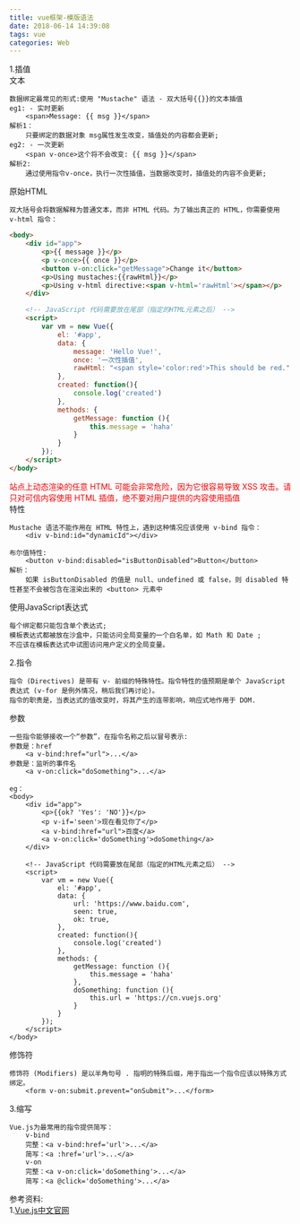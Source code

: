 ```yaml
---
title: vue框架-模版语法
date: 2018-06-14 14:39:08
tags: vue
categories: Web
---
```


1.插值<br>
文本<br>
	
	数据绑定最常见的形式:使用 "Mustache" 语法 - 双大括号{{}}的文本插值
	eg1: - 实时更新
		<span>Message: {{ msg }}</span>
	解析1：
		只要绑定的数据对象 msg属性发生改变，插值处的内容都会更新;
	eg2: - 一次更新
		<span v-once>这个将不会改变: {{ msg }}</span>
	解析2:
		通过使用指令v-once，执行一次性插值，当数据改变时，插值处的内容不会更新;
原始HTML<br>
	
	双大括号会将数据解释为普通文本，而非 HTML 代码。为了输出真正的 HTML，你需要使用 v-html 指令：

```html
<body>
    <div id="app">
        <p>{{ message }}</p>
        <p v-once>{{ once }}</p>
        <button v-on:click="getMessage">Change it</button>
        <p>Using mustaches:{{rawHtml}}</p>
        <p>Using v-html directive:<span v-html='rawHtml'></span></p>
    </div>

    <!-- JavaScript 代码需要放在尾部（指定的HTML元素之后） -->
    <script>
        var vm = new Vue({
            el: '#app',
            data: {
                message: 'Hello Vue!',
                once: '一次性插值',
                rawHtml: "<span style='color:red'>This should be red."
            },
            created: function(){
                console.log('created')
            },
            methods: {
                getMessage: function (){
                    this.message = 'haha'
                }
            }
        });
    </script>
</body>
```
		
<font color=red>站点上动态渲染的任意 HTML 可能会非常危险，因为它很容易导致 XSS 攻击。请只对可信内容使用 HTML 插值，绝不要对用户提供的内容使用插值</font><br>
特性<br>
	
	Mustache 语法不能作用在 HTML 特性上，遇到这种情况应该使用 v-bind 指令：
		<div v-bind:id="dynamicId"></div>
	
	布尔值特性:
		<button v-bind:disabled="isButtonDisabled">Button</button>
	解析：
		如果 isButtonDisabled 的值是 null、undefined 或 false，则 disabled 特性甚至不会被包含在渲染出来的 <button> 元素中
使用JavaScript表达式<br>
	
	每个绑定都只能包含单个表达式;
	模板表达式都被放在沙盒中，只能访问全局变量的一个白名单，如 Math 和 Date ;
	不应该在模板表达式中试图访问用户定义的全局变量。
	
2.指令<br>

	指令 (Directives) 是带有 v- 前缀的特殊特性。指令特性的值预期是单个 JavaScript 表达式 (v-for 是例外情况，稍后我们再讨论)。
	指令的职责是，当表达式的值改变时，将其产生的连带影响，响应式地作用于 DOM.
参数
	
	一些指令能够接收一个“参数”，在指令名称之后以冒号表示:
	参数是：href
		<a v-bind:href="url">...</a>
	参数是：监听的事件名
		<a v-on:click="doSomething">...</a>
		
	eg：
	<body>
	    <div id="app">
	        <p>{{ok? 'Yes': 'NO'}}</p>
	        <p v-if='seen'>现在看见你了</p>
	        <a v-bind:href="url">百度</a>
	        <a v-on:click='doSomething'>doSomething</a>
	    </div>
	
	    <!-- JavaScript 代码需要放在尾部（指定的HTML元素之后） -->
	    <script>
	        var vm = new Vue({
	            el: '#app',
	            data: {
	                url: 'https://www.baidu.com',
	                seen: true,
	                ok: true,
	            },
	            created: function(){
	                console.log('created')
	            },
	            methods: {
	                getMessage: function (){
	                    this.message = 'haha'
	                },
	                doSomething: function (){
	                    this.url = 'https://cn.vuejs.org'
	                }
	            }
	        });
	    </script>
	</body>
	
修饰符

	修饰符 (Modifiers) 是以半角句号 . 指明的特殊后缀，用于指出一个指令应该以特殊方式绑定。
		<form v-on:submit.prevent="onSubmit">...</form>
3.缩写<br>
	
	Vue.js为最常用的指令提供简写：
		v-bind
		完整：<a v-bind:href='url'>...</a>
		简写：<a :href='url'>...</a>
		v-on
		完整：<a v-on:click='doSomething'>...</a>
		简写：<a @click='doSomething'>...</a>

参考资料:<br>
1.[Vue.js中文官网](https://cn.vuejs.org)<br>